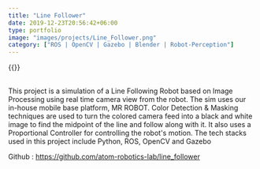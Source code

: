 ```yaml
---
title: "Line Follower"
date: 2019-12-23T20:56:42+06:00
type: portfolio
image: "images/projects/Line_Follower.png"
category: ["ROS | OpenCV | Gazebo | Blender | Robot-Perception"]
---
```


{{<youtube n6CDiC6EjrY>}}
<br><br>


This project is a simulation of a Line Following Robot based on Image Processing using real time camera view from the robot. The sim uses our in-house mobile base platform, MR ROBOT.
Color Detection & Masking techniques are used to turn the colored camera feed into a black and white image to find the midpoint of the line and follow along with it. It also uses a Proportional Controller for controlling the robot's motion.
The tech stacks used in this project include Python, ROS, OpenCV and Gazebo

Github : https://github.com/atom-robotics-lab/line_follower



